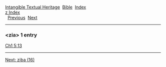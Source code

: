 [Intangible Textual Heritage](../../index)  [Bible](../index) 
[Index](index)   
[z Index](_z_)  
  [Previous](c12793)  [Next](c12795) 

------------------------------------------------------------------------

### &lt;zia&gt; 1 entry

[Ch1 5:13](../kjv/ch1005.htm#013)  

------------------------------------------------------------------------

[Next: ziba (16)](c12795)
